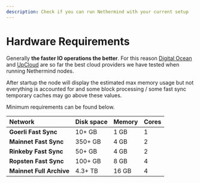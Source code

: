 ```yaml
---
description: Check if you can run Nethermind with your current setup
---
```


# Hardware Requirements

Generally **the faster IO operations the better**. For this reason [Digital Ocean](https://www.digitalocean.com/) and [UpCloud](https://upcloud.com/) are so far the best cloud providers we have tested when running Nethermind nodes. 

After startup the node will display the estimated max memory usage but not everything is accounted for and some block processing / some fast sync temporary caches may go above these values.

Minimum requirements can be found below.

| Network | Disk space | Memory | Cores |
| :--- | :--- | :--- | :--- |
| **Goerli Fast Sync** | 10+ GB | 1 GB | 1 |
| **Mainnet Fast Sync** | 350+ GB | 4 GB | 2 |
| **Rinkeby Fast Sync** | 50+ GB | 4 GB | 2 |
| **Ropsten Fast Sync** | 100+ GB | 8 GB | 4 |
| **Mainnet Full Archive** | 4.3+ TB | 16 GB | 4 |

